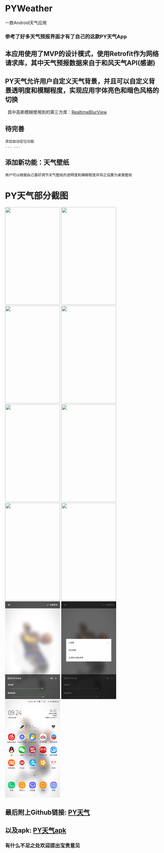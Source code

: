 # PYWeather
一款Android天气应用
### 参考了好多天气预报界面才有了自己的这款PY天气App

## 本应用使用了MVP的设计模式，使用Retrofit作为网络请求库，其中天气预报数据来自于和风天气API(感谢)

## PY天气允许用户自定义天气背景，并且可以自定义背景透明度和模糊程度，实现应用字体亮色和暗色风格的切换
   其中高斯模糊使用到的第三方库：[RealtimeBlurView](https://github.com/mmin18/RealtimeBlurView)
   
## 待完善
```
添加自动定位功能
... ...
```

## 添加新功能：天气壁纸
```
用户可以根据自己喜好调节天气壁纸的透明度和模糊程度并将之设置为桌面壁纸
```

# PY天气部分截图
<img width="180" height="320" src="https://github.com/pangyu646182805/PYWeather/blob/master/img/Screenshot_20170608-215232.png"/>  <img width="180" height="320" src="https://github.com/pangyu646182805/PYWeather/blob/master/img/Screenshot_20170608-215332.png"/>  <img width="180" height="320" src="https://github.com/pangyu646182805/PYWeather/blob/master/img/Screenshot_20170608-215354.png"/>  <img width="180" height="320" src="https://github.com/pangyu646182805/PYWeather/blob/master/img/Screenshot_20170608-215436.png"/>  <img width="180" height="320" src="https://github.com/pangyu646182805/PYWeather/blob/master/img/Screenshot_20170608-215521.png"/>  <img width="180" height="320" src="https://github.com/pangyu646182805/PYWeather/blob/master/img/Screenshot_20170608-215533.png"/>  <img width="180" height="320" src="https://github.com/pangyu646182805/PYWeather/blob/master/img/Screenshot_20170608-222611.png"/>  <img width="180" height="320" src="https://github.com/pangyu646182805/PYWeather/blob/master/img/Screenshot_20170608-222706.png"/>  <img width="180" height="320" src="https://github.com/pangyu646182805/PYWeather/blob/master/img/Screenshot_20170612-092425.png"/>  <img width="180" height="320" src="https://github.com/pangyu646182805/PYWeather/blob/master/img/Screenshot_20170612-093327.png"/>  <img width="180" height="320" src="https://github.com/pangyu646182805/PYWeather/blob/master/img/Screenshot_20170612-092449.png"/>

## 最后附上Github链接: [PY天气](https://github.com/pangyu646182805/PYWeather) 
## 以及apk: [PY天气apk](https://fir.im/cfyh)
### 有什么不足之处欢迎提出宝贵意见
